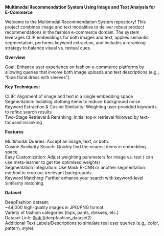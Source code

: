**Multimodal Recommendation System Using Image and Text Analysis for E-Commerce**

Welcome to the Multimodal Recommendation System repository! This project combines image and text modalities to deliver robust product recommendations in the fashion e-commerce domain. The system leverages CLIP embeddings for both images and text, applies semantic segmentation, performs keyword extraction, and includes a reranking strategy to balance visual vs. textual cues.

**Overview**

Goal: Enhance user experience on fashion e-commerce platforms by allowing queries that involve both image uploads and text descriptions (e.g., “blue floral dress with sleeves”).

**Key Techniques:**

CLIP: Alignment of image and text in a single embedding space  
Segmentation: Isolating clothing items to reduce background noise  
Keyword Extraction & Cosine Similarity: Weighting user-provided keywords to refine search results  
Two-Stage Retrieval & Reranking: Initial top-k retrieval followed by text-focused reranking  

**Features**

Multimodal Queries: Accept an image, text, or both.  
Cosine Similarity Search: Quickly find the nearest items in embedding space.  
Easy Customization: Adjust weighting parameters for image vs. text ( can use meta-learner to get tbe optimised weights)  
Segmentation Integration: Use Mask R-CNN or another segmentation method to crop out irrelevant backgrounds.  
Keyword Matching: Further enhance your search with keyword-level similarity matching.  

**Dataset**

DeepFashion dataset:  
~44,000 high-quality images in JPG/PNG format  
Variety of fashion categories (tops, pants, dresses, etc.)  
Dataset Link: [[link ](https://drive.google.com/drive/folders/125F48fsMBz2EF0Cpqk6aaHet5VH399Ok)](deepfashion_dataset2)  
Additional Text Labels/Descriptions to simulate real user queries (e.g., color, pattern, style).  
